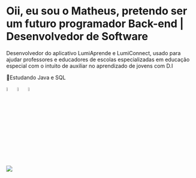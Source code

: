 # Oii, eu sou o Matheus, pretendo ser um futuro programador Back-end | Desenvolvedor de Software
<div>
Desenvolvedor do aplicativo LumiAprende e LumiConnect, usado para ajudar professores e educadores de escolas especializadas em educação especial com o intuito de auxiliar no aprendizado de jovens com D.I
  
</div>

📍Estudando Java e SQL


<img width="5%" src="https://cdn.jsdelivr.net/gh/devicons/devicon@latest/icons/python/python-original.svg" /> <img width="5%" src="https://cdn.jsdelivr.net/gh/devicons/devicon@latest/icons/javascript/javascript-original.svg" /> <img width="5%" src="https://cdn.jsdelivr.net/gh/devicons/devicon@latest/icons/java/java-original.svg" />





<div>
  <a href="https://www.instagram.com/tetheuziin__/" target="_blank"><img widht="10%" src="https://img.shields.io/badge/Instagram-E4405F?style=for-the-badge&logo=instagram&logoColor=white">
</div>
